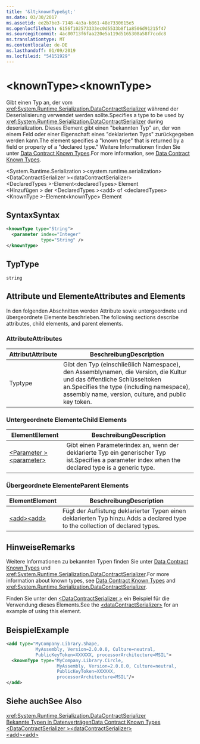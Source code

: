 ```yaml
---
title: '&lt;knownType&gt;'
ms.date: 03/30/2017
ms.assetid: ee2b7be3-7148-4a3a-b861-48e7330615e5
ms.openlocfilehash: 6156f102573333ec0d5533b8f1a8506d91215f47
ms.sourcegitcommit: 4ac80713f6faa220e5a119d5165308a58f7ccdc8
ms.translationtype: MT
ms.contentlocale: de-DE
ms.lasthandoff: 01/09/2019
ms.locfileid: "54151929"
---
```

# <a name="ltknowntypegt"></a><span data-ttu-id="528f4-102">&lt;knownType&gt;</span><span class="sxs-lookup"><span data-stu-id="528f4-102">&lt;knownType&gt;</span></span>
<span data-ttu-id="528f4-103">Gibt einen Typ an, der vom <xref:System.Runtime.Serialization.DataContractSerializer> während der Deserialisierung verwendet werden sollte.</span><span class="sxs-lookup"><span data-stu-id="528f4-103">Specifies a type to be used by <xref:System.Runtime.Serialization.DataContractSerializer> during deserialization.</span></span> <span data-ttu-id="528f4-104">Dieses Element gibt einen "bekannten Typ" an, der von einem Feld oder einer Eigenschaft eines "deklarierten Typs" zurückgegeben werden kann.</span><span class="sxs-lookup"><span data-stu-id="528f4-104">The element specifies a "known type" that is returned by a field or property of a "declared type."</span></span> <span data-ttu-id="528f4-105">Weitere Informationen finden Sie unter [Data Contract Known Types](../../../../../docs/framework/wcf/feature-details/data-contract-known-types.md).</span><span class="sxs-lookup"><span data-stu-id="528f4-105">For more information, see [Data Contract Known Types](../../../../../docs/framework/wcf/feature-details/data-contract-known-types.md).</span></span>  
  
 <span data-ttu-id="528f4-106">\<System.Runtime.Serialization ></span><span class="sxs-lookup"><span data-stu-id="528f4-106">\<system.runtime.serialization></span></span>  
<span data-ttu-id="528f4-107">\<DataContractSerializer ></span><span class="sxs-lookup"><span data-stu-id="528f4-107">\<dataContractSerializer></span></span>  
<span data-ttu-id="528f4-108">\<DeclaredTypes >-Element</span><span class="sxs-lookup"><span data-stu-id="528f4-108">\<declaredTypes> Element</span></span>  
<span data-ttu-id="528f4-109">\<Hinzufügen > der \<DeclaredTypes ></span><span class="sxs-lookup"><span data-stu-id="528f4-109">\<add> of \<declaredTypes></span></span>  
<span data-ttu-id="528f4-110">\<KnownType >-Element</span><span class="sxs-lookup"><span data-stu-id="528f4-110">\<knownType> Element</span></span>  
  
## <a name="syntax"></a><span data-ttu-id="528f4-111">Syntax</span><span class="sxs-lookup"><span data-stu-id="528f4-111">Syntax</span></span>  
  
```xml  
<knownType type="String">
  <parameter index="Integer"
             type="String" />
</knownType>
```  
  
## <a name="type"></a><span data-ttu-id="528f4-112">Typ</span><span class="sxs-lookup"><span data-stu-id="528f4-112">Type</span></span>  
 `string`  
  
## <a name="attributes-and-elements"></a><span data-ttu-id="528f4-113">Attribute und Elemente</span><span class="sxs-lookup"><span data-stu-id="528f4-113">Attributes and Elements</span></span>  
 <span data-ttu-id="528f4-114">In den folgenden Abschnitten werden Attribute sowie untergeordnete und übergeordnete Elemente beschrieben.</span><span class="sxs-lookup"><span data-stu-id="528f4-114">The following sections describe attributes, child elements, and parent elements.</span></span>  
  
### <a name="attributes"></a><span data-ttu-id="528f4-115">Attribute</span><span class="sxs-lookup"><span data-stu-id="528f4-115">Attributes</span></span>  
  
|<span data-ttu-id="528f4-116">Attribut</span><span class="sxs-lookup"><span data-stu-id="528f4-116">Attribute</span></span>|<span data-ttu-id="528f4-117">Beschreibung</span><span class="sxs-lookup"><span data-stu-id="528f4-117">Description</span></span>|  
|---------------|-----------------|  
|<span data-ttu-id="528f4-118">Typ</span><span class="sxs-lookup"><span data-stu-id="528f4-118">type</span></span>|<span data-ttu-id="528f4-119">Gibt den Typ (einschließlich Namespace), den Assemblynamen, die Version, die Kultur und das öffentliche Schlüsseltoken an.</span><span class="sxs-lookup"><span data-stu-id="528f4-119">Specifies the type (including namespace), assembly name, version, culture, and public key token.</span></span>|  
  
### <a name="child-elements"></a><span data-ttu-id="528f4-120">Untergeordnete Elemente</span><span class="sxs-lookup"><span data-stu-id="528f4-120">Child Elements</span></span>  
  
|<span data-ttu-id="528f4-121">Element</span><span class="sxs-lookup"><span data-stu-id="528f4-121">Element</span></span>|<span data-ttu-id="528f4-122">Beschreibung</span><span class="sxs-lookup"><span data-stu-id="528f4-122">Description</span></span>|  
|-------------|-----------------|  
|[<span data-ttu-id="528f4-123">\<Parameter ></span><span class="sxs-lookup"><span data-stu-id="528f4-123">\<parameter></span></span>](../../../../../docs/framework/configure-apps/file-schema/wcf/parameter.md)|<span data-ttu-id="528f4-124">Gibt einen Parameterindex an, wenn der deklarierte Typ ein generischer Typ ist.</span><span class="sxs-lookup"><span data-stu-id="528f4-124">Specifies a parameter index when the declared type is a generic type.</span></span>|  
  
### <a name="parent-elements"></a><span data-ttu-id="528f4-125">Übergeordnete Elemente</span><span class="sxs-lookup"><span data-stu-id="528f4-125">Parent Elements</span></span>  
  
|<span data-ttu-id="528f4-126">Element</span><span class="sxs-lookup"><span data-stu-id="528f4-126">Element</span></span>|<span data-ttu-id="528f4-127">Beschreibung</span><span class="sxs-lookup"><span data-stu-id="528f4-127">Description</span></span>|  
|-------------|-----------------|  
|[<span data-ttu-id="528f4-128">\<add></span><span class="sxs-lookup"><span data-stu-id="528f4-128">\<add></span></span>](../../../../../docs/framework/configure-apps/file-schema/wcf/add-of-declaredtypes-element.md)|<span data-ttu-id="528f4-129">Fügt der Auflistung deklarierter Typen einen deklarierten Typ hinzu.</span><span class="sxs-lookup"><span data-stu-id="528f4-129">Adds a declared type to the collection of declared types.</span></span>|  
  
## <a name="remarks"></a><span data-ttu-id="528f4-130">Hinweise</span><span class="sxs-lookup"><span data-stu-id="528f4-130">Remarks</span></span>  
 <span data-ttu-id="528f4-131">Weitere Informationen zu bekannten Typen finden Sie unter [Data Contract Known Types](../../../../../docs/framework/wcf/feature-details/data-contract-known-types.md) und <xref:System.Runtime.Serialization.DataContractSerializer>.</span><span class="sxs-lookup"><span data-stu-id="528f4-131">For more information about known types, see [Data Contract Known Types](../../../../../docs/framework/wcf/feature-details/data-contract-known-types.md) and <xref:System.Runtime.Serialization.DataContractSerializer>.</span></span>  
  
 <span data-ttu-id="528f4-132">Finden Sie unter den [ \<DataContractSerializer >](../../../../../docs/framework/configure-apps/file-schema/wcf/datacontractserializer-element.md) ein Beispiel für die Verwendung dieses Elements.</span><span class="sxs-lookup"><span data-stu-id="528f4-132">See the [\<dataContractSerializer>](../../../../../docs/framework/configure-apps/file-schema/wcf/datacontractserializer-element.md) for an example of using this element.</span></span>  
  
## <a name="example"></a><span data-ttu-id="528f4-133">Beispiel</span><span class="sxs-lookup"><span data-stu-id="528f4-133">Example</span></span>  
  
```xml  
<add type="MyCompany.Library.Shape,
           MyAssembly, Version=2.0.0.0, Culture=neutral,
           PublicKeyToken=XXXXXX, processorArchitecture=MSIL">
  <knownType type="MyCompany.Library.Circle,
                   MyAssembly, Version=2.0.0.0, Culture=neutral,
                   PublicKeyToken=XXXXXX,
                   processorArchitecture=MSIL"/>
</add>
```  
  
## <a name="see-also"></a><span data-ttu-id="528f4-134">Siehe auch</span><span class="sxs-lookup"><span data-stu-id="528f4-134">See Also</span></span>  
 <xref:System.Runtime.Serialization.DataContractSerializer>  
 [<span data-ttu-id="528f4-135">Bekannte Typen in Datenverträgen</span><span class="sxs-lookup"><span data-stu-id="528f4-135">Data Contract Known Types</span></span>](../../../../../docs/framework/wcf/feature-details/data-contract-known-types.md)  
 [<span data-ttu-id="528f4-136">\<DataContractSerializer ></span><span class="sxs-lookup"><span data-stu-id="528f4-136">\<dataContractSerializer></span></span>](../../../../../docs/framework/configure-apps/file-schema/wcf/datacontractserializer-element.md)  
 [<span data-ttu-id="528f4-137">\<add></span><span class="sxs-lookup"><span data-stu-id="528f4-137">\<add></span></span>](../../../../../docs/framework/configure-apps/file-schema/wcf/add-of-declaredtypes-element.md)
